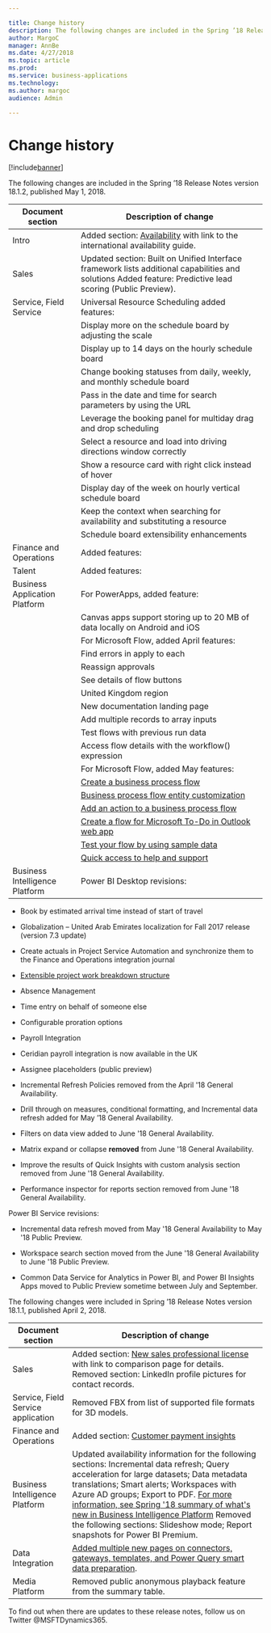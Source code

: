 ```yaml
---

title: Change history
description: The following changes are included in the Spring ’18 Release Notes version 18.
author: MargoC
manager: AnnBe
ms.date: 4/27/2018
ms.topic: article
ms.prod: 
ms.service: business-applications
ms.technology: 
ms.author: margoc
audience: Admin

---
```

#  Change history




[!include[banner](../includes/banner.md)]

The following changes are included in the Spring ’18 Release Notes version
18.1.2, published May 1, 2018.

| Document section               | Description of change                                                                                                                                      |
|--------------------------------|------------------------------------------------------------------------------------------------------------------------------------------------------------|
| Intro                          | Added section: [Availability]() with link to the international availability guide.                                                           |
| Sales                          | Updated section: Built on Unified Interface framework lists additional capabilities and solutions Added feature: Predictive lead scoring (Public Preview). |
| Service, Field Service         | Universal Resource Scheduling added features:                                                                                                              |
|                                | Display more on the schedule board by adjusting the scale                                                                                                  |
|                                | Display up to 14 days on the hourly schedule board                                                                                                         |
|                                | Change booking statuses from daily, weekly, and monthly schedule board                                                                                     |
|                                | Pass in the date and time for search parameters by using the URL                                                                                           |
|                                | Leverage the booking panel for multiday drag and drop scheduling                                                                                           |
|                                | Select a resource and load into driving directions window correctly                                                                                        |
|                                | Show a resource card with right click instead of hover                                                                                                     |
|                                | Display day of the week on hourly vertical schedule board                                                                                                  |
|                                | Keep the context when searching for availability and substituting a resource                                                                               |
|                                | Schedule board extensibility enhancements                                                                                                                  |
| Finance and Operations         | Added features:                                                                                                                                            |
| Talent                         | Added features:                                                                                                                                            |
| Business Application Platform  | For PowerApps, added feature:                                                                                                                              |
|                                | Canvas apps support storing up to 20 MB of data locally on Android and iOS                                                                                 |
|                                | For Microsoft Flow, added April features:                                                                                                                  |
|                                | Find errors in apply to each                                                                                                                               |
|                                | Reassign approvals                                                                                                                                         |
|                                | See details of flow buttons                                                                                                                                |
|                                | United Kingdom region                                                                                                                                      |
|                                | New documentation landing page                                                                                                                             |
|                                | Add multiple records to array inputs                                                                                                                       |
|                                | Test flows with previous run data                                                                                                                          |
|                                | Access flow details with the workflow() expression                                                                                                         |
|                                | For Microsoft Flow, added May features:                                                                                                                    |
|                                | [Create a business process flow](business-application-platform/index.md)                                                                                                      |
|                                | [Business process flow entity customization](business-application-platform/index.md)                                                                                      |
|                                | [Add an action to a business process flow](business-application-platform/index.md)                                                                                                |
|                                | [Create a flow for Microsoft To-Do in Outlook web app](business-application-platform/index.md)                                                                                    |
|                                | [Test your flow by using sample data](business-application-platform/index.md)                                                                                                    |
|                                | [Quick access to help and support](business-application-platform/index.md)                                                                                                      |
| Business Intelligence Platform | Power BI Desktop revisions:                                                                                                                                |

-   Book by estimated arrival time instead of start of travel

-   Globalization – United Arab Emirates localization for Fall 2017 release
    (version 7.3 update)

-   Create actuals in Project Service Automation and synchronize them to the
    Finance and Operations integration journal

-   [Extensible project work breakdown structure](operations-finance)

-   Absence Management

-   Time entry on behalf of someone else

-   Configurable proration options

-   Payroll Integration

-   Ceridian payroll integration is now available in the UK

-   Assignee placeholders (public preview)

-   Incremental Refresh Policies removed from the April '18 General
    Availability.

-   Drill through on measures, conditional formatting, and Incremental data
    refresh added for May ’18 General Availability.

-   Filters on data view added to June '18 General Availability.

-   Matrix expand or collapse **removed** from June '18 General Availability.

-   Improve the results of Quick Insights with custom analysis section removed
    from June '18 General Availability.

-   Performance inspector for reports section removed from June '18 General
    Availability.

Power BI Service revisions:

-   Incremental data refresh moved from May '18 General Availability to May '18
    Public Preview.

-   Workspace search section moved from the June '18 General Availability to
    June '18 Public Preview.

-   Common Data Service for Analytics in Power BI, and Power BI Insights Apps
    moved to Public Preview sometime between July and September.

The following changes were included in Spring ’18 Release Notes version 18.1.1,
published April 2, 2018.

| Document section                   | Description of change                                                                                                                                                                                                                                                                                                                                                                                                               |
|------------------------------------|-------------------------------------------------------------------------------------------------------------------------------------------------------------------------------------------------------------------------------------------------------------------------------------------------------------------------------------------------------------------------------------------------------------------------------------|
| Sales                              | Added section: [New sales professional license](sales) with link to comparison page for details. Removed section: LinkedIn profile pictures for contact records.                                                                                                                                                                                                                                                     |
| Service, Field Service application | Removed FBX from list of supported file formats for 3D models.                                                                                                                                                                                                                                                                                                                                                                      |
| Finance and Operations             | Added section: [Customer payment insights](operations-finance)                                                                                                                                                                                                                                                                                                                                                                  |
| Business Intelligence Platform     | Updated availability information for the following sections: Incremental data refresh; Query acceleration for large datasets; Data metadata translations; Smart alerts; Workspaces with Azure AD groups; Export to PDF. [For more information, see Spring '18 summary of what's new in Business Intelligence Platform](_Spring_’18_summary) Removed the following sections: Slideshow mode; Report snapshots for Power BI Premium. |
| Data Integration                   | [Added multiple new pages on connectors, gateways, templates, and Power Query smart data preparation](_Data_Integration).                                                                                                                                                                                                                                                                                                          |
| Media Platform                     | Removed public anonymous playback feature from the summary table.                                                                                                                                                                                                                                                                                                                                                                   |

To find out when there are updates to these release notes, follow us on Twitter
\@MSFTDynamics365.
